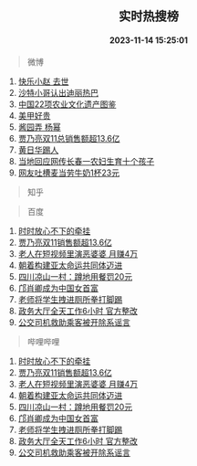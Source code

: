 <div align="center"><h2>实时热搜榜</h2><h4>2023-11-14 15:25:01</h4></div>

> 微博  

1. [快乐小赵 去世](https://s.weibo.com/weibo?q=%E5%BF%AB%E4%B9%90%E5%B0%8F%E8%B5%B5%20%E5%8E%BB%E4%B8%96&t=31&band_rank=1&Refer=top)<br />
2. [沙特小哥认出迪丽热巴](https://s.weibo.com/weibo?q=%23%E6%B2%99%E7%89%B9%E5%B0%8F%E5%93%A5%E8%AE%A4%E5%87%BA%E8%BF%AA%E4%B8%BD%E7%83%AD%E5%B7%B4%23&t=31&band_rank=2&Refer=top)<br />
3. [中国22项农业文化遗产图鉴](https://s.weibo.com/weibo?q=%23%E4%B8%AD%E5%9B%BD22%E9%A1%B9%E5%86%9C%E4%B8%9A%E6%96%87%E5%8C%96%E9%81%97%E4%BA%A7%E5%9B%BE%E9%89%B4%23&t=31&band_rank=3&Refer=top)<br />
4. [美甲好贵](https://s.weibo.com/weibo?q=%E7%BE%8E%E7%94%B2%E5%A5%BD%E8%B4%B5&t=31&band_rank=4&Refer=top)<br />
5. [酱园弄 杨幂](https://s.weibo.com/weibo?q=%E9%85%B1%E5%9B%AD%E5%BC%84%20%E6%9D%A8%E5%B9%82&t=31&band_rank=5&Refer=top)<br />
6. [贾乃亮双11总销售额超13.6亿](https://s.weibo.com/weibo?q=%23%E8%B4%BE%E4%B9%83%E4%BA%AE%E5%8F%8C11%E6%80%BB%E9%94%80%E5%94%AE%E9%A2%9D%E8%B6%8513.6%E4%BA%BF%23&t=31&band_rank=6&Refer=top)<br />
7. [黄日华踢人](https://s.weibo.com/weibo?q=%23%E9%BB%84%E6%97%A5%E5%8D%8E%E8%B8%A2%E4%BA%BA%23&t=31&band_rank=7&Refer=top)<br />
8. [当地回应网传长春一农妇生育十个孩子](https://s.weibo.com/weibo?q=%23%E5%BD%93%E5%9C%B0%E5%9B%9E%E5%BA%94%E7%BD%91%E4%BC%A0%E9%95%BF%E6%98%A5%E4%B8%80%E5%86%9C%E5%A6%87%E7%94%9F%E8%82%B2%E5%8D%81%E4%B8%AA%E5%AD%A9%E5%AD%90%23&t=31&band_rank=8&Refer=top)<br />
9. [网友吐槽麦当劳牛奶1杯23元](https://s.weibo.com/weibo?q=%23%E7%BD%91%E5%8F%8B%E5%90%90%E6%A7%BD%E9%BA%A6%E5%BD%93%E5%8A%B3%E7%89%9B%E5%A5%B61%E6%9D%AF23%E5%85%83%23&t=31&band_rank=9&Refer=top)<br />

> 知乎  


> 百度  

1. [时时放心不下的牵挂](https://www.baidu.com/s?wd=%E6%97%B6%E6%97%B6%E6%94%BE%E5%BF%83%E4%B8%8D%E4%B8%8B%E7%9A%84%E7%89%B5%E6%8C%82&sa=fyb_news&rsv_dl=fyb_news)<br />
2. [贾乃亮双11销售额超13.6亿](https://www.baidu.com/s?wd=%E8%B4%BE%E4%B9%83%E4%BA%AE%E5%8F%8C11%E9%94%80%E5%94%AE%E9%A2%9D%E8%B6%8513.6%E4%BA%BF&sa=fyb_news&rsv_dl=fyb_news)<br />
3. [老人在短视频里演恶婆婆 月赚4万](https://www.baidu.com/s?wd=%E8%80%81%E4%BA%BA%E5%9C%A8%E7%9F%AD%E8%A7%86%E9%A2%91%E9%87%8C%E6%BC%94%E6%81%B6%E5%A9%86%E5%A9%86+%E6%9C%88%E8%B5%9A4%E4%B8%87&sa=fyb_news&rsv_dl=fyb_news)<br />
4. [朝着构建亚太命运共同体迈进](https://www.baidu.com/s?wd=%E6%9C%9D%E7%9D%80%E6%9E%84%E5%BB%BA%E4%BA%9A%E5%A4%AA%E5%91%BD%E8%BF%90%E5%85%B1%E5%90%8C%E4%BD%93%E8%BF%88%E8%BF%9B&sa=fyb_news&rsv_dl=fyb_news)<br />
5. [四川凉山一村：蹲地用餐罚20元](https://www.baidu.com/s?wd=%E5%9B%9B%E5%B7%9D%E5%87%89%E5%B1%B1%E4%B8%80%E6%9D%91%EF%BC%9A%E8%B9%B2%E5%9C%B0%E7%94%A8%E9%A4%90%E7%BD%9A20%E5%85%83&sa=fyb_news&rsv_dl=fyb_news)<br />
6. [邝肖卿成为中国女首富](https://www.baidu.com/s?wd=%E9%82%9D%E8%82%96%E5%8D%BF%E6%88%90%E4%B8%BA%E4%B8%AD%E5%9B%BD%E5%A5%B3%E9%A6%96%E5%AF%8C&sa=fyb_news&rsv_dl=fyb_news)<br />
7. [老师将学生拽进厕所拳打脚踢](https://www.baidu.com/s?wd=%E8%80%81%E5%B8%88%E5%B0%86%E5%AD%A6%E7%94%9F%E6%8B%BD%E8%BF%9B%E5%8E%95%E6%89%80%E6%8B%B3%E6%89%93%E8%84%9A%E8%B8%A2&sa=fyb_news&rsv_dl=fyb_news)<br />
8. [政务大厅全天工作6小时 官方整改](https://www.baidu.com/s?wd=%E6%94%BF%E5%8A%A1%E5%A4%A7%E5%8E%85%E5%85%A8%E5%A4%A9%E5%B7%A5%E4%BD%9C6%E5%B0%8F%E6%97%B6+%E5%AE%98%E6%96%B9%E6%95%B4%E6%94%B9&sa=fyb_news&rsv_dl=fyb_news)<br />
9. [公交司机救助乘客被开除系谣言](https://www.baidu.com/s?wd=%E5%85%AC%E4%BA%A4%E5%8F%B8%E6%9C%BA%E6%95%91%E5%8A%A9%E4%B9%98%E5%AE%A2%E8%A2%AB%E5%BC%80%E9%99%A4%E7%B3%BB%E8%B0%A3%E8%A8%80&sa=fyb_news&rsv_dl=fyb_news)<br />

> 哔哩哔哩  

1. [时时放心不下的牵挂](https://www.baidu.com/s?wd=%E6%97%B6%E6%97%B6%E6%94%BE%E5%BF%83%E4%B8%8D%E4%B8%8B%E7%9A%84%E7%89%B5%E6%8C%82&sa=fyb_news&rsv_dl=fyb_news)<br />
2. [贾乃亮双11销售额超13.6亿](https://www.baidu.com/s?wd=%E8%B4%BE%E4%B9%83%E4%BA%AE%E5%8F%8C11%E9%94%80%E5%94%AE%E9%A2%9D%E8%B6%8513.6%E4%BA%BF&sa=fyb_news&rsv_dl=fyb_news)<br />
3. [老人在短视频里演恶婆婆 月赚4万](https://www.baidu.com/s?wd=%E8%80%81%E4%BA%BA%E5%9C%A8%E7%9F%AD%E8%A7%86%E9%A2%91%E9%87%8C%E6%BC%94%E6%81%B6%E5%A9%86%E5%A9%86+%E6%9C%88%E8%B5%9A4%E4%B8%87&sa=fyb_news&rsv_dl=fyb_news)<br />
4. [朝着构建亚太命运共同体迈进](https://www.baidu.com/s?wd=%E6%9C%9D%E7%9D%80%E6%9E%84%E5%BB%BA%E4%BA%9A%E5%A4%AA%E5%91%BD%E8%BF%90%E5%85%B1%E5%90%8C%E4%BD%93%E8%BF%88%E8%BF%9B&sa=fyb_news&rsv_dl=fyb_news)<br />
5. [四川凉山一村：蹲地用餐罚20元](https://www.baidu.com/s?wd=%E5%9B%9B%E5%B7%9D%E5%87%89%E5%B1%B1%E4%B8%80%E6%9D%91%EF%BC%9A%E8%B9%B2%E5%9C%B0%E7%94%A8%E9%A4%90%E7%BD%9A20%E5%85%83&sa=fyb_news&rsv_dl=fyb_news)<br />
6. [邝肖卿成为中国女首富](https://www.baidu.com/s?wd=%E9%82%9D%E8%82%96%E5%8D%BF%E6%88%90%E4%B8%BA%E4%B8%AD%E5%9B%BD%E5%A5%B3%E9%A6%96%E5%AF%8C&sa=fyb_news&rsv_dl=fyb_news)<br />
7. [老师将学生拽进厕所拳打脚踢](https://www.baidu.com/s?wd=%E8%80%81%E5%B8%88%E5%B0%86%E5%AD%A6%E7%94%9F%E6%8B%BD%E8%BF%9B%E5%8E%95%E6%89%80%E6%8B%B3%E6%89%93%E8%84%9A%E8%B8%A2&sa=fyb_news&rsv_dl=fyb_news)<br />
8. [政务大厅全天工作6小时 官方整改](https://www.baidu.com/s?wd=%E6%94%BF%E5%8A%A1%E5%A4%A7%E5%8E%85%E5%85%A8%E5%A4%A9%E5%B7%A5%E4%BD%9C6%E5%B0%8F%E6%97%B6+%E5%AE%98%E6%96%B9%E6%95%B4%E6%94%B9&sa=fyb_news&rsv_dl=fyb_news)<br />
9. [公交司机救助乘客被开除系谣言](https://www.baidu.com/s?wd=%E5%85%AC%E4%BA%A4%E5%8F%B8%E6%9C%BA%E6%95%91%E5%8A%A9%E4%B9%98%E5%AE%A2%E8%A2%AB%E5%BC%80%E9%99%A4%E7%B3%BB%E8%B0%A3%E8%A8%80&sa=fyb_news&rsv_dl=fyb_news)<br />

